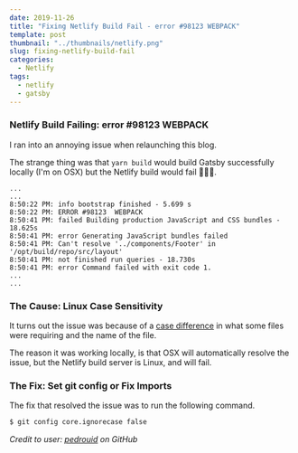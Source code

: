 ```yaml
---
date: 2019-11-26
title: "Fixing Netlify Build Fail - error #98123 WEBPACK"
template: post
thumbnail: "../thumbnails/netlify.png"
slug: fixing-netlify-build-fail
categories:
  - Netlify
tags:
  - netlify
  - gatsby
---
```


### Netlify Build Failing: error #98123 WEBPACK

I ran into an annoying issue when relaunching this blog.

The strange thing was that `yarn build` would build Gatsby successfully locally (I'm on OSX) but the Netlify build would fail 🤦🏻‍♂️.

```terminal
...
...
8:50:22 PM: info bootstrap finished - 5.699 s
8:50:22 PM: ERROR #98123  WEBPACK
8:50:41 PM: failed Building production JavaScript and CSS bundles - 18.625s
8:50:41 PM: error Generating JavaScript bundles failed
8:50:41 PM: Can't resolve '../components/Footer' in '/opt/build/repo/src/layout'
8:50:41 PM: not finished run queries - 18.730s
8:50:41 PM: error Command failed with exit code 1.
...
...
```

### The Cause: Linux Case Sensitivity

It turns out the issue was because of a <a href='https://github.com/gatsbyjs/gatsby/issues/8205#issuecomment-421795109' target='_blank'>case difference</a> in what some files were requiring and the name of the file.

The reason it was working locally, is that OSX will automatically resolve the issue, but the Netlify build server is Linux, and will fail.

### The Fix: Set git config or Fix Imports

The fix that resolved the issue was to run the following command.

```bash
$ git config core.ignorecase false
```

_Credit to user: <a href='https://github.com/gatsbyjs/gatsby/issues/8205#issuecomment-444876531' target='_blank'>pedrouid</a> on GitHub_
